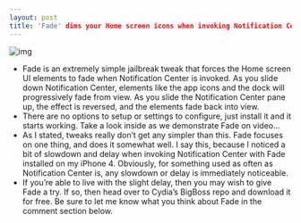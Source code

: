 ```yaml
---
layout: post
title: 'Fade' dims your Home screen icons when invoking Notification Center
---
```

![img](http://media.idownloadblog.com/wp-content/uploads/2012/12/Fade.jpg)
* Fade is an extremely simple jailbreak tweak that forces the Home screen UI elements to fade when Notification Center is invoked. As you slide down Notification Center, elements like the app icons and the dock will progressively fade from view. As you slide the Notification Center pane up, the effect is reversed, and the elements fade back into view.
* There are no options to setup or settings to configure, just install it and it starts working. Take a look inside as we demonstrate Fade on video…
* As I stated, tweaks really don’t get any simpler than this. Fade focuses on one thing, and does it somewhat well. I say this, because I noticed a bit of slowdown and delay when invoking Notification Center with Fade installed on my iPhone 4. Obviously, for something used as often as Notification Center is, any slowdown or delay is immediately noticeable.
* If you’re able to live with the slight delay, then you may wish to give Fade a try. If so, then head over to Cydia’s BigBoss repo and download it for free. Be sure to let me know what you think about Fade in the comment section below.

